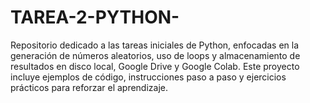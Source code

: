 # TAREA-2-PYTHON-
Repositorio dedicado a las tareas iniciales de Python, enfocadas en la generación de números aleatorios, uso de loops y almacenamiento de resultados en disco local, Google Drive y Google Colab. Este proyecto incluye ejemplos de código, instrucciones paso a paso y ejercicios prácticos para reforzar el aprendizaje.

